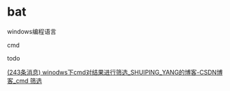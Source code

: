 # bat

windows编程语言

cmd

todo 

[(243条消息) winodws下cmd对结果进行筛选_SHUIPING_YANG的博客-CSDN博客_cmd 筛选](https://blog.csdn.net/zhezhebie/article/details/79590730)
